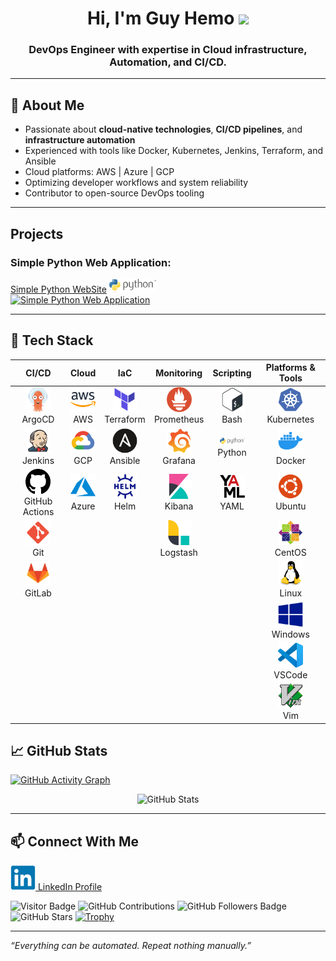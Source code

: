 <h1 align="center">Hi, I'm Guy Hemo <img src="https://media.giphy.com/media/hvRJCLFzcasrR4ia7z/giphy.gif" width="30"/></h1>
<h3 align="center">DevOps Engineer with expertise in Cloud infrastructure, Automation, and CI/CD.</h3>

---

## 🚀 About Me

- Passionate about **cloud-native technologies**, **CI/CD pipelines**, and **infrastructure automation**
- Experienced with tools like Docker, Kubernetes, Jenkins, Terraform, and Ansible
- Cloud platforms: AWS | Azure | GCP
- Optimizing developer workflows and system reliability
- Contributor to open-source DevOps tooling

---
##  Projects

### Simple Python Web Application:
<a href="https://github.com/guy-hemo/website"> Simple Python WebSite</a>
<img src="https://raw.githubusercontent.com/guy-hemo/guy-hemo/logos/images/logos/logos_python.svg" width="75"/><br>
[![Simple Python Web Application](https://gstatic.com/cloudssh/images/open-btn.svg)](https://console.cloud.google.com/cloudshell/open?cloudshell_git_repo=https://github.com/guy-hemo/website&cloudshell_tutorial=README.md)


---

## 🧰 Tech Stack

| CI/CD | Cloud | IaC | Monitoring | Scripting | Platforms & Tools |
|:-----:|:-----:|:--:|:----------:|:---------:|:-----------------:|
| <img src="https://raw.githubusercontent.com/guy-hemo/guy-hemo/logos/images/logos/logos_argocd.svg" width="40"/><br>ArgoCD | <img src="https://raw.githubusercontent.com/guy-hemo/guy-hemo/logos/images/logos/logos_aws.svg" width="40"/><br>AWS | <img src="https://raw.githubusercontent.com/guy-hemo/guy-hemo/logos/images/logos/logos_terraform.svg" width="40"/><br>Terraform | <img src="https://raw.githubusercontent.com/guy-hemo/guy-hemo/logos/images/logos/logos_prometheus.svg" width="40"/><br>Prometheus | <img src="https://raw.githubusercontent.com/guy-hemo/guy-hemo/logos/images/logos/logos_bash.svg" width="40"/><br>Bash | <img src="https://raw.githubusercontent.com/guy-hemo/guy-hemo/logos/images/logos/logos_kubernetes.svg" width="40"/><br>Kubernetes |
| <img src="https://raw.githubusercontent.com/guy-hemo/guy-hemo/logos/images/logos/logos_jenkins.svg" width="40"/><br>Jenkins | <img src="https://raw.githubusercontent.com/guy-hemo/guy-hemo/logos/images/logos/logos_gcp.svg" width="40"/><br>GCP | <img src="https://raw.githubusercontent.com/guy-hemo/guy-hemo/logos/images/logos/logos_ansible.svg" width="40"/><br>Ansible | <img src="https://raw.githubusercontent.com/guy-hemo/guy-hemo/logos/images/logos/logos_grafana.svg" width="40"/><br>Grafana | <img src="https://raw.githubusercontent.com/guy-hemo/guy-hemo/logos/images/logos/logos_python.svg" width="40"/><br>Python | <img src="https://raw.githubusercontent.com/guy-hemo/guy-hemo/logos/images/logos/logos_docker.svg" width="40"/><br>Docker |
| <img src="https://raw.githubusercontent.com/guy-hemo/guy-hemo/logos/images/logos/logos_github.svg" width="40"/><br>GitHub Actions | <img src="https://raw.githubusercontent.com/guy-hemo/guy-hemo/logos/images/logos/logos_azure.svg" width="40"/><br>Azure | <img src="https://raw.githubusercontent.com/guy-hemo/guy-hemo/logos/images/logos/logos_helm.svg" width="40"/><br>Helm | <img src="https://raw.githubusercontent.com/guy-hemo/guy-hemo/logos/images/logos/logos_kibana.svg" width="40"/><br>Kibana | <img src="https://raw.githubusercontent.com/guy-hemo/guy-hemo/logos/images/logos/logos_yaml.svg" width="40"/><br>YAML | <img src="https://raw.githubusercontent.com/guy-hemo/guy-hemo/logos/images/logos/logos_ubuntu.svg" width="40"/><br>Ubuntu |
| <img src="https://raw.githubusercontent.com/guy-hemo/guy-hemo/logos/images/logos/logos_git.svg" width="40"/><br>Git |   |   | <img src="https://raw.githubusercontent.com/guy-hemo/guy-hemo/logos/images/logos/logos_logstash.svg" width="40"/><br>Logstash |   | <img src="https://raw.githubusercontent.com/guy-hemo/guy-hemo/logos/images/logos/logos_centos.svg" width="40"/><br>CentOS |
| <img src="https://raw.githubusercontent.com/guy-hemo/guy-hemo/logos/images/logos/logos_gitlab.svg" width="40"/><br>GitLab |   |   |   |   | <img src="https://raw.githubusercontent.com/guy-hemo/guy-hemo/logos/images/logos/logos_linux.svg" width="40"/><br>Linux |
|   |   |   |   |   | <img src="https://raw.githubusercontent.com/guy-hemo/guy-hemo/logos/images/logos/logos_windows.svg" width="40"/><br>Windows |
|   |   |   |   |   | <img src="https://raw.githubusercontent.com/guy-hemo/guy-hemo/logos/images/logos/logos_vscode.svg" width="40"/><br>VSCode |
|   |   |   |   |   | <img src="https://raw.githubusercontent.com/guy-hemo/guy-hemo/logos/images/logos/logos_vim.svg" width="40"/><br>Vim |

## 📈 GitHub Stats

[![GitHub Activity Graph](https://github-activity-graph.vercel.app/graph?username=guy-hemo&theme=github-compact)](https://github.com/guy-hemo)

<p align="center">
  <img src="https://github-readme-stats.vercel.app/api?username=guy-hemo&show_icons=true&theme=github_dark" alt="GitHub Stats" />


---

## 📫 Connect With Me

<a href="https://www.linkedin.com/in/guy-hemo-807a4b180"><img src="https://raw.githubusercontent.com/guy-hemo/guy-hemo/logos/images/logos/logos_linkedIn.svg" width="40" height="40" alt="LinkedIn" />  LinkedIn Profile</a>

![Visitor Badge](https://visitor-badge.laobi.icu/badge?page_id=guy-hemo)
![GitHub Contributions](https://img.shields.io/github/contributors/guy-hemo/guy-hemo?style=flat-square)
<img src="https://img.shields.io/github/followers/guy-hemo?style=social" alt="GitHub Followers Badge">
![GitHub Stars](https://img.shields.io/github/stars/guy-hemo/guy-hemo?style=social)
[![Trophy](https://github-profile-trophy.vercel.app/?username=guy-hemo&theme=onedark)](https://github.com/ryo-ma/github-profile-trophy)


---

*“Everything can be automated. Repeat nothing manually.”*
